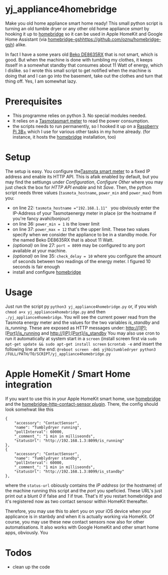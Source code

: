 # yj_appliance4homebridge
Make you old home appliance smart home ready!
This small python script is turning an old tumble dryer or any other old home appliance *smart* by hooking it up to [homebridge](https://github.com/homebridge/homebridge) so it can be used in Apple HomeKit and Google Home Assistant (via [homebridge-gsh](https://github.com/oznu/homebridge-gsh)https://github.com/oznu/homebridge-gsh) alike.

In fact I have a some years old [Beko DE8635RX](https://www.beko.com/de-de/produkte/trockner/trockner-w%C3%A4rmepumpentrockner-8-kg-de8635rx) that is not smart, which is good. But when the machine is done with tumbling my clothes, it keeps itsself in a somewhat standby that consumes about 11 Watt of energy, which I dislike. so I wrote this small script to get notified when the machine is doing that and I can go into the basement, take out the clothes and turn that thing off. Yes, I am somewhat lazy.

# Prerequisites
- This programme relies on python 3. No special modules needed.
- It relies on a [Tasmotasmart meter](https://www.pocketpc.ch/magazin/testberichte/smart-home/review-refoss-smarte-wlan-steckdosenadapter-mit-tasmota-firmware-im-test-91562/) to read the power consumption.
- the scripts needs to run permanently, so I hooked it up on a [Raspberry Pi 3B+](https://www.raspberrypi.com/products/raspberry-pi-3-model-b-plus/) which I use for various other tasks in my home already. (for instance, it hosts the [homebridge](https://github.com/homebridge/homebridge) installation, too)

# Setup
The setup is easy. You configure the[Tasmota smart meter](https://www.pocketpc.ch/magazin/testberichte/smart-home/review-refoss-smarte-wlan-steckdosenadapter-mit-tasmota-firmware-im-test-91562/) to a fixed IP address and enable its HTTP API. This is afaik enabled by default, but you may find the settiungs under *Configuration*, *Configure Other* where you may just check the box for *HTTP API enable* and hit *Save*.
Then, the python script needs three values (`tasmota_hostname`, `power_min` and `power_max`) from you:
- on line 22: `tasmota_hostname ="192.168.1.11" ` you obviously enter the IP-Address of your Tasmotaenergy meter in place (or the hostname if you're fancy avahi/bonjour)
- on line 36: `power_min = 1` is the lower limit
- on line 37: `power_max = 12` that's the upper limit. These two values specify when we consider the appliance to be in a standby mode. For the named Beko DE8635RX that is about 11 Watt.
- *(optional)* on line 27: `port = 8099` may be configured to any port available at your machine.
- *(optional)* on line 35:  `check_delay = 10` where you configure the amount of seconds between two readings of the energy meter. I figured 10 seconds is fair enough
- install and configure [homebridge](https://github.com/homebridge/homebridge) 
# Usage
Just run the script py `python3 yj_appliance4homebridge.py` or, if you wish `chmod a+x yj_appliance4homebridge.py` and then `./yj_appliance4homebridge`. You will see the current power read from the Tasmota energy meter and the values for the two variables  *is_standby* and *is_running*. These are exposed as HTTP messages under:
[http://[IP]:[Port]/is_running](http://[IP]:[Port]/is_running) and [http://[IP]:[Port]/is_standby](http://[IP]:[Port]/is_standby)
You may also use cron to run it automatically at system start in a `screen` (install screen first via `sudo apt-get update && sudo apt-get install screen`
`$crontab -e`
and insert the following line at the end:
`@reboot screen -dmS yjhbitumbledryer python3 /FULL/PATH/TO/SCRIPT/yj_appliance4homebridge.py`

# Apple HomeKit / Smart Home integration
If you want to use this in your Apple HomeKit smart home, use [homebridge](https://www.homebridge.org) and the [homebridge-http-contact-sensor plugin](https://github.com/cyakimov/homebridge-http-contact-sensor).
There, the config should look somehwat like this
```
{
    "accessory": "ContactSensor",
    "name": "Tumblydryer running",
    "pollInterval": 60000,
    "_comment_": "1 min in milliseonds",
    "statusUrl": "http://192.168.1.3:8099/is_running"
},
{
    "accessory": "ContactSensor",
    "name": "Tumblydryer standby",
    "pollInterval": 60000,
    "_comment_": "1 min in milliseonds",
    "statusUrl": "http://192.168.1.3:8099/is_standby"
},
```
where the `status-url` obiously contains the *IP address* (or the hostname) of the machine running this script and the *port* you speficied. These URL's just print out a blunt *0* if false and *1* if true.
That's it! you restart homebridge and it's registered now as two contact sensosr within HomeKit thereafter.

Therefore, you may use this to alert you on your iOS device when your applicance is in stanbdy and when it is actually working via HomeKit. Of course, you may use these new contact sensors now also for other automatisations. It also works with Google HomeKit and other smart home apps, obviously. You 
# Todos
- clean up the code
